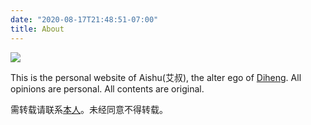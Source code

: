 ```yaml
---
date: "2020-08-17T21:48:51-07:00"
title: About
---
```


![](/img/logo_25.jpg)

This is the personal website of Aishu(艾叔), the alter ego of [Diheng](https://www.dihengzhang.info).
All opinions are personal. All contents are original.

需转载请联系[本人](mailto:adam.spider.zhang@gmail.com)。未经同意不得转载。
